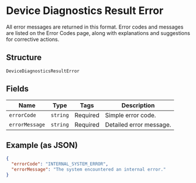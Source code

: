 
# Device Diagnostics Result Error

All error messages are returned in this format. Error codes and messages are listed on the Error Codes page, along with explanations and suggestions for corrective actions.

## Structure

`DeviceDiagnosticsResultError`

## Fields

| Name | Type | Tags | Description |
|  --- | --- | --- | --- |
| `errorCode` | `string` | Required | Simple error code. |
| `errorMessage` | `string` | Required | Detailed error message. |

## Example (as JSON)

```json
{
  "errorCode": "INTERNAL_SYSTEM_ERROR",
  "errorMessage": "The system encountered an internal error."
}
```

